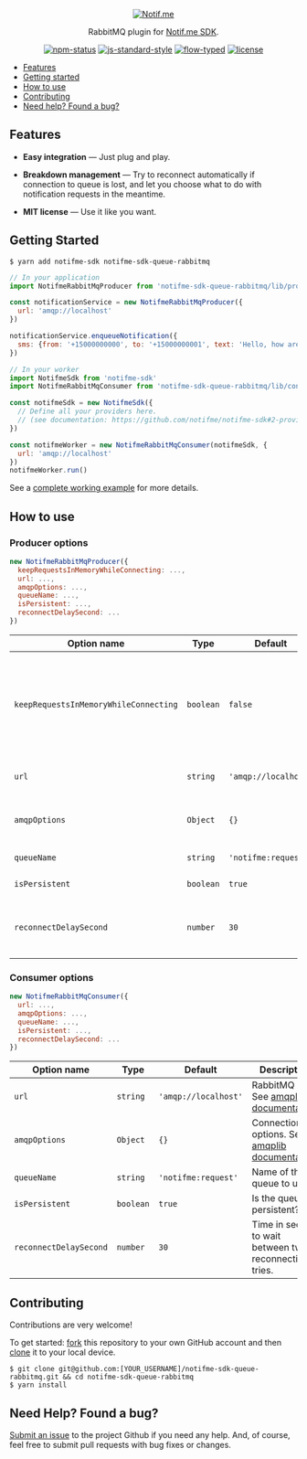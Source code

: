 <p align="center">
  <a href="https://www.notif.me">
    <img alt="Notif.me" src="https://notifme.github.io/notifme-sdk/img/logo.png" />
  </a>
</p>

<p align="center">
  RabbitMQ plugin for <a href="https://github.com/notifme/notifme-sdk">Notif.me SDK</a>.
</p>

<p align="center">
  <a href="https://www.npmjs.com/package/notifme-sdk-queue-rabbitmq"><img alt="npm-status" src="https://img.shields.io/npm/v/notifme-sdk-queue-rabbitmq.svg?style=flat" /></a>
  <a href="https://github.com/standard/standard"><img alt="js-standard-style" src="https://img.shields.io/badge/codestyle-standard-brightgreen.svg?style=flat" /></a>
  <a href="https://flow.org/"><img alt="flow-typed" src="https://img.shields.io/badge/typing-Flow_Type-brightgreen.svg?style=flat" /></a>
  <a href="https://github.com/notifme/notifme-sdk-queue-rabbitmq/blob/master/LICENSE"><img alt="license" src="https://img.shields.io/badge/license-MIT_License-blue.svg?style=flat" /></a>
</p>

- [Features](#features)
- [Getting started](#getting-started)
- [How to use](#how-to-use)
- [Contributing](#contributing)
- [Need help? Found a bug?](#need-help-found-a-bug)

## Features

* **Easy integration** — Just plug and play.

* **Breakdown management** — Try to reconnect automatically if connection to queue is lost, and let you choose what to do with notification requests in the meantime.

* **MIT license** — Use it like you want.

## Getting Started

```shell
$ yarn add notifme-sdk notifme-sdk-queue-rabbitmq
```

```javascript
// In your application
import NotifmeRabbitMqProducer from 'notifme-sdk-queue-rabbitmq/lib/producer'

const notificationService = new NotifmeRabbitMqProducer({
  url: 'amqp://localhost'
})

notificationService.enqueueNotification({
  sms: {from: '+15000000000', to: '+15000000001', text: 'Hello, how are you?'}
})
```

```javascript
// In your worker
import NotifmeSdk from 'notifme-sdk'
import NotifmeRabbitMqConsumer from 'notifme-sdk-queue-rabbitmq/lib/consumer'

const notifmeSdk = new NotifmeSdk({
  // Define all your providers here.
  // (see documentation: https://github.com/notifme/notifme-sdk#2-providers)
})

const notifmeWorker = new NotifmeRabbitMqConsumer(notifmeSdk, {
  url: 'amqp://localhost'
})
notifmeWorker.run()

```

See a [complete working example](https://github.com/notifme/notifme-sdk-queue-rabbitmq/tree/master/example) for more details.

## How to use

### Producer options

```javascript
new NotifmeRabbitMqProducer({
  keepRequestsInMemoryWhileConnecting: ...,
  url: ...,
  amqpOptions: ...,
  queueName: ...,
  isPersistent: ...,
  reconnectDelaySecond: ...
})
```

| Option name | Type | Default | Description |
| --- | --- | --- | --- |
| `keepRequestsInMemoryWhileConnecting` | `boolean` | `false` | Should the requests be kept in memory while queue is (re)connecting? If set to `true`, may cause memory overflow. |
| `url` | `string` | `'amqp://localhost'` | RabbitMQ URL. See [amqplib documentation](http://www.squaremobius.net/amqp.node/channel_api.html#connect). |
| `amqpOptions` | `Object` | `{}` | Connection options. See [amqplib documentation](http://www.squaremobius.net/amqp.node/channel_api.html#connect). |
| `queueName` | `string` | `'notifme:request'` | Name of the queue to use. |
| `isPersistent` | `boolean` | `true` | Is the queue persistent? |
| `reconnectDelaySecond` | `number` | `30` | Time in second to wait between two reconnection tries. |

### Consumer options

```javascript
new NotifmeRabbitMqConsumer({
  url: ...,
  amqpOptions: ...,
  queueName: ...,
  isPersistent: ...,
  reconnectDelaySecond: ...
})
```

| Option name | Type | Default | Description |
| --- | --- | --- | --- |
| `url` | `string` | `'amqp://localhost'` | RabbitMQ URL. See [amqplib documentation](http://www.squaremobius.net/amqp.node/channel_api.html#connect). |
| `amqpOptions` | `Object` | `{}` | Connection options. See [amqplib documentation](http://www.squaremobius.net/amqp.node/channel_api.html#connect). |
| `queueName` | `string` | `'notifme:request'` | Name of the queue to use. |
| `isPersistent` | `boolean` | `true` | Is the queue persistent? |
| `reconnectDelaySecond` | `number` | `30` | Time in second to wait between two reconnection tries. |

## Contributing

Contributions are very welcome!

To get started: [fork](https://help.github.com/articles/fork-a-repo/) this repository to your own GitHub account and then [clone](https://help.github.com/articles/cloning-a-repository/) it to your local device.

```shell
$ git clone git@github.com:[YOUR_USERNAME]/notifme-sdk-queue-rabbitmq.git && cd notifme-sdk-queue-rabbitmq
$ yarn install
```

## Need Help? Found a bug?

[Submit an issue](https://github.com/notifme/notifme-sdk-queue-rabbitmq/issues) to the project Github if you need any help.
And, of course, feel free to submit pull requests with bug fixes or changes.
